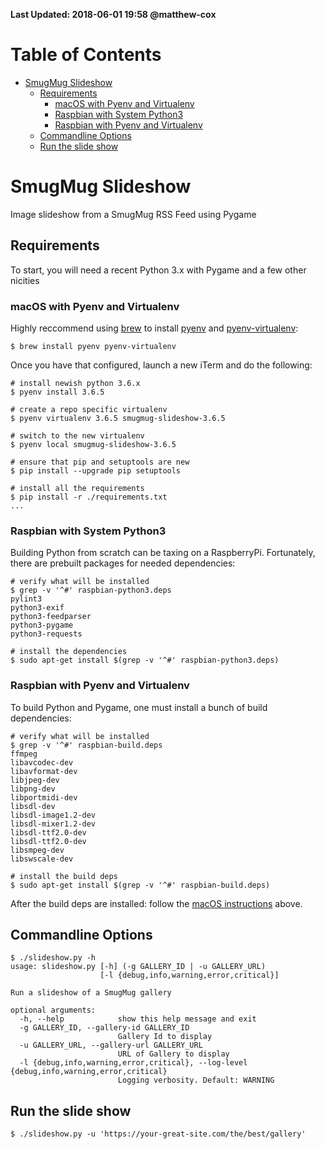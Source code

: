 **Last Updated: 2018-06-01 19:58 @matthew-cox**

Table of Contents
=================
  * [SmugMug Slideshow](#smugmug-slideshow)
    * [Requirements](#requirements)
      * [macOS with Pyenv and Virtualenv](#macos-with-pyenv-and-virtualenv)
      * [Raspbian with System Python3](#raspbian-with-system-python3)
      * [Raspbian with Pyenv and Virtualenv](#raspbian-with-pyenv-and-virtualenv)
    * [Commandline Options](#commandline-options)
    * [Run the slide show](#run-the-slide-show)

# SmugMug Slideshow

Image slideshow from a SmugMug RSS Feed using Pygame

## Requirements

To start, you will need a recent Python 3.x with Pygame and a few other nicities

### macOS with Pyenv and Virtualenv

Highly reccommend using [brew](https://brew.sh) to install [pyenv](https://github.com/pyenv/pyenv) and [pyenv-virtualenv](https://github.com/pyenv/pyenv-virtualenv):

    $ brew install pyenv pyenv-virtualenv

  Once you have that configured, launch a new iTerm and do the following:

    # install newish python 3.6.x
    $ pyenv install 3.6.5

    # create a repo specific virtualenv
    $ pyenv virtualenv 3.6.5 smugmug-slideshow-3.6.5

    # switch to the new virtualenv
    $ pyenv local smugmug-slideshow-3.6.5

    # ensure that pip and setuptools are new
    $ pip install --upgrade pip setuptools

    # install all the requirements
    $ pip install -r ./requirements.txt
    ...

### Raspbian with System Python3

Building Python from scratch can be taxing on a RaspberryPi. Fortunately, there are prebuilt packages for needed dependencies:

    # verify what will be installed
    $ grep -v '^#' raspbian-python3.deps
    pylint3
    python3-exif
    python3-feedparser
    python3-pygame
    python3-requests

    # install the dependencies
    $ sudo apt-get install $(grep -v '^#' raspbian-python3.deps)


### Raspbian with Pyenv and Virtualenv

To build Python and Pygame, one must install a bunch of build dependencies:

    # verify what will be installed
    $ grep -v '^#' raspbian-build.deps
    ffmpeg
    libavcodec-dev
    libavformat-dev
    libjpeg-dev
    libpng-dev
    libportmidi-dev
    libsdl-dev
    libsdl-image1.2-dev
    libsdl-mixer1.2-dev
    libsdl-ttf2.0-dev
    libsdl-ttf2.0-dev
    libsmpeg-dev
    libswscale-dev

    # install the build deps
    $ sudo apt-get install $(grep -v '^#' raspbian-build.deps)

After the build deps are installed: follow the [macOS instructions](#macos-with-pyenv-and-virtualenv) above.

## Commandline Options

    $ ./slideshow.py -h
    usage: slideshow.py [-h] (-g GALLERY_ID | -u GALLERY_URL)
                        [-l {debug,info,warning,error,critical}]

    Run a slideshow of a SmugMug gallery

    optional arguments:
      -h, --help            show this help message and exit
      -g GALLERY_ID, --gallery-id GALLERY_ID
                            Gallery Id to display
      -u GALLERY_URL, --gallery-url GALLERY_URL
                            URL of Gallery to display
      -l {debug,info,warning,error,critical}, --log-level {debug,info,warning,error,critical}
                            Logging verbosity. Default: WARNING

## Run the slide show

    $ ./slideshow.py -u 'https://your-great-site.com/the/best/gallery'

